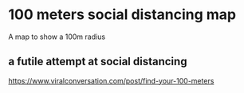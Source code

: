 # 100 meters social distancing map

A map to show a 100m radius

## a futile attempt at social distancing

https://www.viralconversation.com/post/find-your-100-meters
